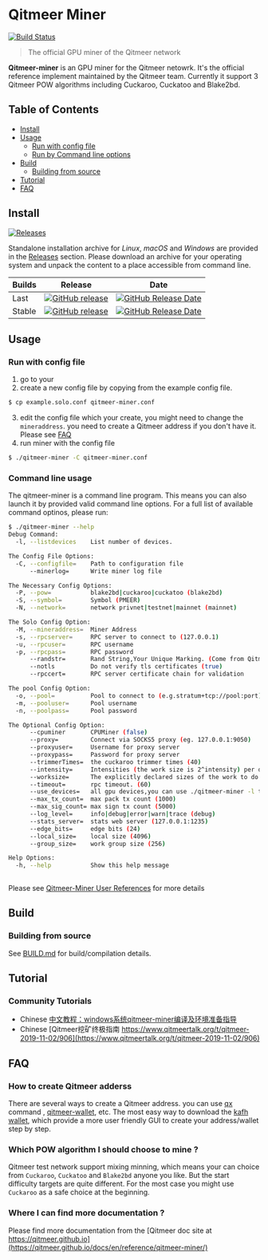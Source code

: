 # Qitmeer Miner

[![Build Status](https://travis-ci.com/Qitmeer/qitmeer-miner.svg?token=n9AoZUDqAJmhesf4MYUd&branch=master)](https://travis-ci.com/Qitmeer/qitmeer-miner)

> The official GPU miner of the Qitmeer network  

**Qitmeer-miner** is an GPU miner for the Qitmeer netowrk. It's the official reference implement maintained by the Qitmeer team.
Currently it support 3 Qitmeer POW algorithms including Cuckaroo, Cuckatoo and Blake2bd.

## Table of Contents
* [Install](#install)
* [Usage](#usage)
   - [Run with config file](#run-with-config-file)
   - [Run by Command line options](#command-line-usage)
* [Build](#build)
   - [Building from source](#building-from-source)
* [Tutorial](#tutorial)    
* [FAQ](#faq)


## Install

[![Releases](https://img.shields.io/github/downloads/Qitmeer/qitmeer-miner/total.svg)][Releases]

Standalone installation archive for *Linux*, *macOS* and *Windows* are provided in
the [Releases] section. 
Please download an archive for your operating system and unpack the content to a place
accessible from command line. 

| Builds | Release | Date |
| ------ | ------- | ---- |
| Last   | [![GitHub release](https://img.shields.io/github/release/Qitmeer/qitmeer-miner/all.svg)][Releases] | [![GitHub Release Date](https://img.shields.io/github/release-date-pre/Qitmeer/qitmeer-miner.svg)][Releases] |
| Stable | [![GitHub release](https://img.shields.io/github/release/Qitmeer/qitmeer-miner.svg)][latest] | [![GitHub Release Date](https://img.shields.io/github/release-date/Qitmeer/qitmeer-miner.svg)][latest] |

## Usage

### Run with config file 
1. go to your 
2. create a new config file by copying from the example config file. 
```bash
$ cp example.solo.conf qitmeer-miner.conf
```
3. edit the config file which your create, you might need to change the `mineraddress`. 
you need to create a Qitmeer address if you don't have it. Please see [FAQ](#FAQ)  
4. run miner with the config file

```bash
$ ./qitmeer-miner -C qitmeer-miner.conf
```

### Command line usage

The qitmeer-miner is a command line program. This means you can also launch it by provided valid command line options. For a full list of available command optinos, please run:

```bash
$ ./qitmeer-miner --help 
Debug Command:
  -l, --listdevices    List number of devices.

The Config File Options:
  -C, --configfile=    Path to configuration file
      --minerlog=      Write miner log file

The Necessary Config Options:
  -P, --pow=           blake2bd|cuckaroo|cuckatoo (blake2bd)
  -S, --symbol=        Symbol (PMEER)
  -N, --network=       network privnet|testnet|mainnet (mainnet)

The Solo Config Option:
  -M, --mineraddress=  Miner Address
  -s, --rpcserver=     RPC server to connect to (127.0.0.1)
  -u, --rpcuser=       RPC username
  -p, --rpcpass=       RPC password
      --randstr=       Rand String,Your Unique Marking. (Come from Qitmeer!)
      --notls          Do not verify tls certificates (true)
      --rpccert=       RPC server certificate chain for validation

The pool Config Option:
  -o, --pool=          Pool to connect to (e.g.stratum+tcp://pool:port)
  -m, --pooluser=      Pool username
  -n, --poolpass=      Pool password

The Optional Config Option:
      --cpuminer       CPUMiner (false)
      --proxy=         Connect via SOCKS5 proxy (eg. 127.0.0.1:9050)
      --proxyuser=     Username for proxy server
      --proxypass=     Password for proxy server
      --trimmerTimes=  the cuckaroo trimmer times (40)
      --intensity=     Intensities (the work size is 2^intensity) per device. Single global value or a comma separated list. (24)
      --worksize=      The explicitly declared sizes of the work to do per device (overrides intensity). Single global value or a comma separated list. (256)
      --timeout=       rpc timeout. (60)
      --use_devices=   all gpu devices,you can use ./qitmeer-miner -l to see. examples:0,1 use the #0 device and #1 device
      --max_tx_count=  max pack tx count (1000)
      --max_sig_count= max sign tx count (5000)
      --log_level=     info|debug|error|warn|trace (debug)
      --stats_server=  stats web server (127.0.0.1:1235)
      --edge_bits=     edge bits (24)
      --local_size=    local size (4096)
      --group_size=    work group size (256)

Help Options:
  -h, --help           Show this help message
 
```
Please see [Qitmeer-Miner User References](https://qitmeer.github.io/docs/en/reference/qitmeer-miner/) for more details

## Build
### Building from source
See [BUILD.md](BUILD.md) for build/compilation details.

## Tutorial

### Community Tutorials

* Chinese [中文教程：windows系统qitmeer-miner编译及环境准备指导](https://github.com/Qitmeer/qitmeer-miner/issues/88)
* Chinese [Qitmeer挖矿终极指南 https://www.qitmeertalk.org/t/qitmeer-2019-11-02/906](https://www.qitmeertalk.org/t/qitmeer-2019-11-02/906)

## FAQ

### How to create Qitmeer adderss
There are several ways to create a Qitmeer address. you can use [qx][Qx] command , [qitmeer-wallet][Qitmeer-wallet], etc.
The most easy way to download the [kafh wallet][kafh.io], which provide a more user friendly GUI to create your address/wallet step by step. 

### Which POW algorithm I should choose to mine ?
Qitmeer test network support mixing minning, which means your can choice from `Cuckaroo`, `Cuckatoo` and `Blake2bd` anyone you like. 
But the start difficulty targets are quite different. For the most case you might use `Cuckaroo` as a safe choice at the beginning. 

### Where I can find more documentation ? 
Please find more documentation from the [Qitmeer doc site at https://qitmeer.github.io](https://qitmeer.github.io/docs/en/reference/qitmeer-miner/)

[Releases]: https://github.com/Qitmeer/qitmeer-miner/releases
[Latest]: https://github.com/Qitmeer/qitmeer-miner/releases/latest
[Qx]: https://qitmeer.github.io/docs/en/reference/qxtools/
[Qitmeer-wallet]: https://github.com/Qitmeer/qitmeer-wallet
[Kafh.io]:https://www.kahf.io/

